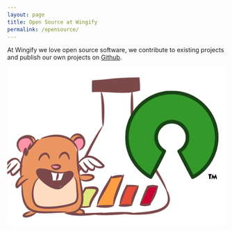 ```yaml
---
layout: page
title: Open Source at Wingify
permalink: /opensource/
---
```


At Wingify we love open source software, we contribute to existing projects and
publish our own projects on [Github](http://github.com/Wingify).

<center><img src="/images/opensource.png"></center>
